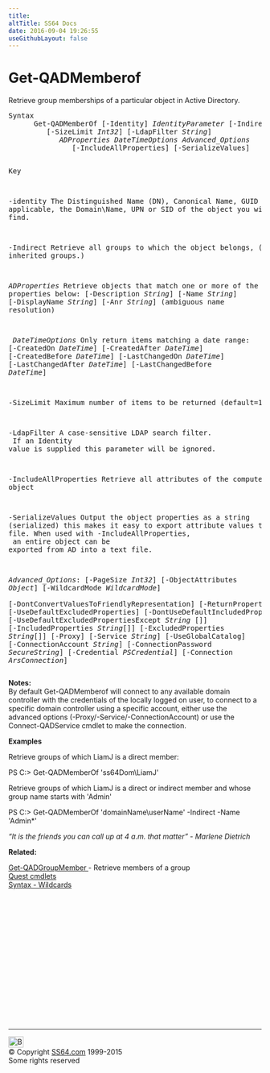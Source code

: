 ```yaml
---
title:
altTitle: SS64 Docs
date: 2016-09-04 19:26:55
useGithubLayout: false
---
```

<!-- #BeginLibraryItem "/Library/head_ps.lbi" --><!-- #EndLibraryItem --><h1>Get-QADMemberof</h1> 
<p>Retrieve group memberships of a particular object in Active Directory.</p>
<pre>Syntax
      Get-QADMemberOf [-Identity] <i>IdentityParameter</i> [-Indirect]  
         [-SizeLimit <i>Int32</i>] [-LdapFilter <i>String</i>]
            <i>ADProperties</i> <i>DateTimeOptions</i> <i>Advanced_Options</i>
               [-IncludeAllProperties] [-SerializeValues] 
  
Key

   -identity    The Distinguished Name (DN), Canonical Name, GUID or, where applicable,
                the Domain\Name, UPN or SID of the object you wish to find. 

   -Indirect    Retrieve all groups to which the object belongs, (include inherited groups.)

   <i>ADProperties</i> Retrieve objects that match one or more of the properties below:
                [-Description <i>String</i>] [-Name <i>String</i>] [-DisplayName <i>String</i>]
                [-Anr <i>String</i>]  (ambiguous name resolution)

<i>   DateTimeOptions</i>
                Only return items matching a date range:
                [-CreatedOn <i>DateTime</i>] [-CreatedAfter <i>DateTime</i>] [-CreatedBefore <i>DateTime</i>]
                [-LastChangedOn <i>DateTime</i>] [-LastChangedAfter <i>DateTime</i>] [-LastChangedBefore <i>DateTime</i>]

   -SizeLimit   Maximum number of items to be returned (default=1000) 

   -LdapFilter  A case-sensitive LDAP search filter.<br>                If an Identity value is supplied this parameter will be ignored.

   -IncludeAllProperties
                Retrieve all attributes of the computer object

   -SerializeValues
                Output the object properties as a string (serialized) this makes it easy to
                export attribute values to a text file. When used with -IncludeAllProperties, <br>                an entire object can be exported from AD into a text file.

   <i>Advanced_Options</i>:
                [-PageSize <i>Int32</i>] [-ObjectAttributes <i>Object</i>] [-WildcardMode <i>WildcardMode</i>]  
                [-DontConvertValuesToFriendlyRepresentation] [-ReturnPropertyNamesOnly]
                [-UseDefaultExcludedProperties] [-DontUseDefaultIncludedProperties] 
                [-UseDefaultExcludedPropertiesExcept <i>String</i> []] 
                [-IncludedProperties <i>String</i>[]] [-ExcludedProperties <i>String</i>[]]
                [-Proxy] [-Service <i>String</i>] [-UseGlobalCatalog] 
                [-ConnectionAccount <i>String</i>] [-ConnectionPassword <i>SecureString</i>]
                [-Credential <i>PSCredential</i>] [-Connection <i>ArsConnection</i>]</pre>
<p>
  <b>Notes:</b>        <br>
By default <span class="code">Get-QADMemberof</span> will connect to any available domain controller with the credentials of the locally logged on user, to connect to a specific domain controller using a specific account, either use the advanced options (-Proxy/-Service/-ConnectionAccount) or use the <span class="code">Connect-QADService</span> cmdlet to make the connection. </p>
<p><b>Examples</b></p>
<p>Retrieve groups of which <span class="code">LiamJ</span> is a direct member:</p>
<p><span class="code">PS C:&gt; Get-QADMemberOf 'ss64Dom\LiamJ'</span></p>
<p> Retrieve groups of which <span class="code">LiamJ</span> is a direct or indirect member and whose group name starts with 'Admin' </p>
<p><span class="code">PS C:&gt; Get-QADMemberOf 'domainName\userName' -Indirect -Name 'Admin*'</span></p>
<p><i>“It is the friends you can call up at 4 a.m. that matter” - Marlene Dietrich</i></p>
<p><b>Related:</b></p>
<p><a href="get-qadgroupmember.html">Get-QADGroupMember </a>- Retrieve members of a group<br>
<a href="quest.html">Quest cmdlets</a><br> 
<a href="syntax-wildcards.html">Syntax - Wildcards</a></p><!-- #BeginLibraryItem "/Library/foot_ps.lbi" --><p>
<!-- PowerShell300 -->
<ins class="adsbygoogle" style="display:inline-block;width:300px;height:250px" data-ad-client="ca-pub-6140977852749469" data-ad-slot="6253539900"></ins>
<script>
(adsbygoogle = window.adsbygoogle || []).push({});
</script></p>
<hr>
<div id="bl" class="footer"><a href="get-qadmemberof.html#"><img src="../images/top.png" width="30" height="22" alt="Back to the Top"></a></div>
<div id="br" class="footer, tagline">© Copyright <a href="http://ss64.com/">SS64.com</a> 1999-2015<br>
Some rights reserved</div><!-- #EndLibraryItem -->

